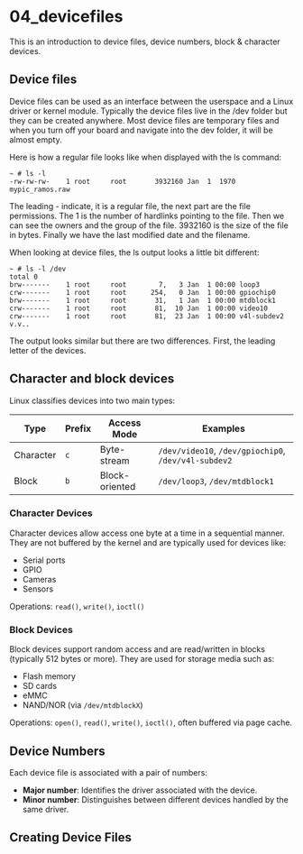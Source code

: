 # 04_devicefiles

This is an introduction to device files, device numbers, block & character devices.

## Device files

Device files can be used as an interface between the userspace and a Linux driver or kernel module. Typically the device files live in the /dev folder but they can be created anywhere. Most device files are temporary files and when you turn off your board and navigate into the dev folder, it will be almost empty.

Here is how a regular file looks like when displayed with the ls command:

~~~
~ # ls -l 
-rw-rw-rw-    1 root     root       3932160 Jan  1  1970 mypic_ramos.raw
~~~

The leading *-* indicate, it is a regular file, the next part are the file permissions. The 1 is the number of hardlinks pointing to the file. Then we can see the owners and the group of the file. 3932160 is the size of the file in bytes. Finally we have the last modified date and the filename. 

When looking at device files, the ls output looks a little bit different:

~~~
~ # ls -l /dev
total 0
brw-------    1 root     root        7,   3 Jan  1 00:00 loop3
crw-------    1 root     root      254,   0 Jan  1 00:00 gpiochip0
brw-------    1 root     root       31,   1 Jan  1 00:00 mtdblock1
crw-------    1 root     root       81,  10 Jan  1 00:00 video10
crw-------    1 root     root       81,  23 Jan  1 00:00 v4l-subdev2
v.v..
~~~

The output looks similar but there are two differences. First, the leading letter of the devices.

## Character and block devices

Linux classifies devices into two main types:

| Type        | Prefix | Access Mode      |                   Examples                           |
|-------------|--------|------------------|------------------------------------------------------|
| Character   | `c`    | Byte-stream      | `/dev/video10`, `/dev/gpiochip0`, `/dev/v4l-subdev2` |
| Block       | `b`    | Block-oriented   | `/dev/loop3`, `/dev/mtdblock1`                       |

### Character Devices
Character devices allow access one byte at a time in a sequential manner. They are not buffered by the kernel and are typically used for devices like:
- Serial ports
- GPIO
- Cameras 
- Sensors

Operations: `read()`, `write()`, `ioctl()`

### Block Devices
Block devices support random access and are read/written in blocks (typically 512 bytes or more). They are used for storage media such as:
- Flash memory
- SD cards
- eMMC
- NAND/NOR (via `/dev/mtdblockX`)

Operations: `open()`, `read()`, `write()`, `ioctl()`, often buffered via page cache.

## Device Numbers
Each device file is associated with a pair of numbers:
- **Major number**: Identifies the driver associated with the device.
- **Minor number**: Distinguishes between different devices handled by the same driver.

## Creating Device Files

